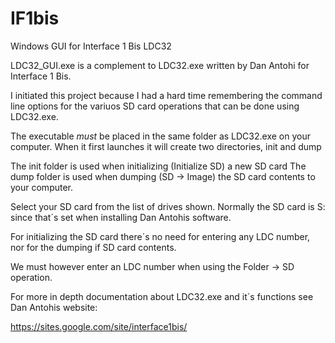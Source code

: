 # IF1bis
Windows GUI for Interface 1 Bis LDC32

LDC32_GUI.exe is a complement to LDC32.exe written by Dan Antohi for Interface 1 Bis. 

I initiated this project because I had a hard time remembering the command line options 
for the variuos SD card operations that can be done using LDC32.exe.

The executable *must* be placed in the same folder as LDC32.exe on your computer.
When it first launches it will create two directories, init and dump

The init folder is used when initializing (Initialize SD) a new SD card
The dump folder is used when dumping (SD -> Image) the SD card contents to your computer.

Select your SD card from the list of drives shown. Normally the SD card is S: since that´s set 
when installing Dan Antohis software.

For initializing the SD card there´s no need for entering any LDC number, nor for the
dumping if SD card contents.

We must however enter an LDC number when using the Folder -> SD operation.

For more in depth documentation about LDC32.exe and it´s functions see Dan Antohis website:

https://sites.google.com/site/interface1bis/
